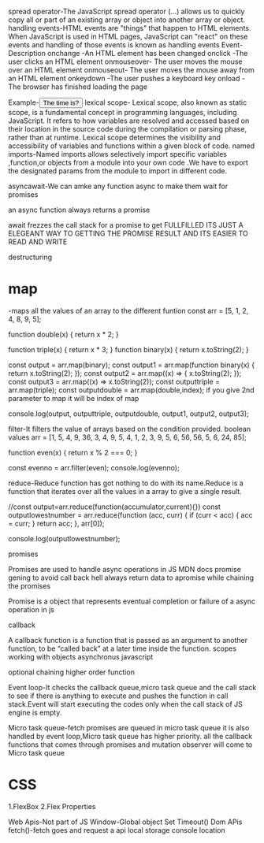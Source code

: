 spread operator-The JavaScript spread operator (...) allows us to quickly copy all or part of an existing array or object into another array or object.
handling events-HTML events are "things" that happen to HTML elements.
When JavaScript is used in HTML pages, JavaScript can "react" on these events and handling of those events is known as handling events
Event- Description
onchange -An HTML element has been changed
onclick -The user clicks an HTML element
onmouseover- The user moves the mouse over an HTML element
onmouseout- The user moves the mouse away from an HTML element
onkeydown -The user pushes a keyboard key
onload -The browser has finished loading the page

Example-<button onclick="displayDate()">The time is?</button>
lexical scope-
Lexical scope, also known as static scope, is a fundamental concept in programming languages, including JavaScript. It refers to how variables are resolved and accessed based on their location in the source code during the compilation or parsing phase, rather than at runtime. Lexical scope determines the visibility and accessibility of variables and functions within a given block of code.
named imports-Named imports allows selectively import specific variables ,function,or objects from a module into your own code .We have to export the designated params from the module to import in different code.

asyncawait-We can amke any function async to make them wait for promises

an async function always returns a promise

await frezzes the call stack for a promise to get FULLFILLED
ITS JUST A ELEGEANT WAY TO GETTING THE PROMISE RESULT AND ITS EASIER TO READ AND WRITE

destructuring

<h1>map</h1>-maps all the values of an array to the different funtion
const arr = [5, 1, 2, 4, 8, 9, 5];

function double(x) {
return x \* 2;
}

function triple(x) {
return x \* 3;
}
function binary(x) {
return x.toString(2);
}

const output = arr.map(binary);
const output1 = arr.map(function binary(x) {
return x.toString(2);
});
const output2 = arr.map((x) => {
x.toString(2);
});
const output3 = arr.map((x) => x.toString(2));
const outputtriple = arr.map(triple);
const outputdouble = arr.map(double,index);
if you give 2nd parameter to map it will be index of map

console.log(output, outputtriple, outputdouble, output1, output2, output3);

filter-It filters the value of arrays based on the condition provided. boolean values
arr = [1, 5, 4, 9, 36, 3, 4, 9, 5, 4, 1, 2, 3, 9, 5, 6, 56, 56, 5, 6, 24, 85];

function even(x) {
return x % 2 === 0;
}

const evenno = arr.filter(even);
console.log(evenno);

reduce-Reduce function has got nothing to do with its name.Reduce is a function that iterates over all the values in a array to give a single result.

//const output=arr.reduce(function(accumulator,current){})
const outputlowestnumber = arr.reduce(function (acc, curr) {
if (curr < acc) {
acc = curr;
}
return acc;
}, arr[0]);

console.log(outputlowestnumber);

promises

Promises are used to handle async operations in JS MDN docs
promise gening to avoid call back hell
always return data to apromise while chaining the promises

Promise is a object that represents eventual completion or failure of a async operation in js

callback

A callback function is a function that is passed as an argument to another function, to be “called back” at a later time inside the function.
scopes
working with objects
asynchronus javascript

optional chaining
higher order function

Event loop-It checks the callback queue,micro task queue and the call stack to see if there is anything to execute and pushes the function in call stack.Event will start executing the codes only when the call stack of JS engine is empty.

Micro task queue-fetch promises are queued in micro task queue it is also handled by event loop,Micro task queue has higher priority. all the callback functions that comes through promises and mutation observer will come to Micro task queue

<h1>CSS</h1>
1.FlexBox
2.Flex Properties

Web Apis-Not part of JS Window-Global object
Set Timeout()
Dom APis
fetch()-fetch goes and request a api
local storage
console
location
